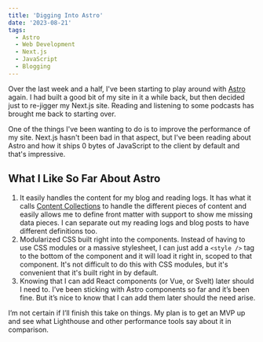 ```yaml
---
title: 'Digging Into Astro'
date: '2023-08-21'
tags:
  - Astro
  - Web Development
  - Next.js
  - JavaScript
  - Blogging
---
```


Over the last week and a half, I've been starting to play around with [Astro](https://astro.build) again. I had built a good bit of my site in it a while back, but then decided just to re-jigger my Next.js site. Reading and listening to some podcasts has brought me back to starting over.
<!-- excerpt -->

One of the things I've been wanting to do is to improve the performance of my site. Next.js hasn't been bad in that aspect, but I've been reading about Astro and how it ships 0 bytes of JavaScript to the client by default and that's impressive.

## What I Like So Far About Astro

1. It easily handles the content for my blog and reading logs. It has what it calls [Content Collections](https://docs.astro.build/en/guides/content-collections/) to handle the different pieces of content and easily allows me to define front matter with support to show me missing data pieces. I can separate out my reading logs and blog posts to have different definitions too.
2. Modularized CSS built right into the components. Instead of having to use CSS modules or a massive stylesheet, I can just add a `<style />` tag to the bottom of the component and it will load it right in, scoped to that component. It's not difficult to do this with CSS modules, but it's convenient that it's built right in by default.
3. Knowing that I can add React components (or Vue, or Svelt) later should I need to. I’ve been sticking with Astro components so far and it’s been fine. But it’s nice to know that I can add them later should the need arise.

I’m not certain if I’ll finish this take on things. My plan is to get an MVP up and see what Lighthouse and other performance tools say about it in comparison.
